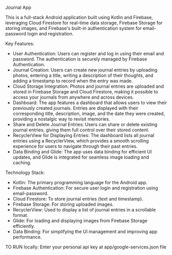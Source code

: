 Journal App

This is a full-stack Android application built using Kotlin and Firebase, leveraging Cloud Firestore for real-time data storage, Firebase Storage for storing images, and Firebase's built-in authentication system for email-password login and registration.

Key Features:
- User Authentication: Users can register and log in using their email and password. The authentication is securely managed by Firebase Authentication.
- Journal Creation: Users can create new journal entries by uploading photos, entering a title, writing a description of their thoughts, and adding a timestamp to record when the entry was made.
- Cloud Storage Integration: Photos and journal entries are uploaded and stored in Firebase Storage and Cloud Firestore, making it possible to access your journals from anywhere and across devices.
- Dashboard: The app features a dashboard that allows users to view their previously created journals. Entries are displayed with their corresponding title, description, image, and the date they were created, providing a nostalgic way to revisit memories.
- Share and Delete Journal Entries: Users can share or delete existing journal entries, giving them full control over their stored content.
- RecyclerView for Displaying Entries: The dashboard lists all journal entries using a RecyclerView, which provides a smooth scrolling experience for users to navigate through their past entries.
- Data Binding and Glide: The app uses data binding for efficient UI updates, and Glide is integrated for seamless image loading and caching.

Technology Stack:
- Kotlin: The primary programming language for the Android app.
- Firebase Authentication: For secure user login and registration using email-password.
- Cloud Firestore: To store journal entries (text and timestamp).
- Firebase Storage: For storing uploaded images.
- RecyclerView: Used to display a list of journal entries in a scrollable format.
- Glide: For loading and displaying images from Firebase Storage efficiently.
- Data Binding: For simplifying the UI management and improving app performance.


TO RUN locally:
Enter your personal api key at app/google-services.json file
